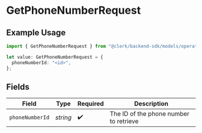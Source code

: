 # GetPhoneNumberRequest

## Example Usage

```typescript
import { GetPhoneNumberRequest } from "@clerk/backend-sdk/models/operations";

let value: GetPhoneNumberRequest = {
  phoneNumberId: "<id>",
};
```

## Fields

| Field                                  | Type                                   | Required                               | Description                            |
| -------------------------------------- | -------------------------------------- | -------------------------------------- | -------------------------------------- |
| `phoneNumberId`                        | *string*                               | :heavy_check_mark:                     | The ID of the phone number to retrieve |